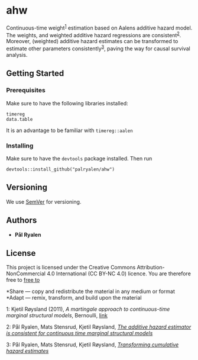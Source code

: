 # ahw

Continuous-time weight<sup>[1](#cont_msm)</sup> estimation based on Aalens additive hazard model. The weights, and weighted additive hazard regressions are consistent<sup>[2](#additive_consistent)</sup>. Moreover, (weighted) additive hazard estimates can be transformed to estimate other parameters consistently<sup>[3](#transforming)</sup>, paving the way for causal survival analysis.

## Getting Started


### Prerequisites

Make sure to have the following libraries installed:

```
timereg
data.table
```
It is an advantage to be familiar with ```timereg::aalen```

### Installing

Make sure to have the ``devtools`` package installed. Then run

```
devtools::install_github("palryalen/ahw")
```

## Versioning

We use [SemVer](http://semver.org/) for versioning.

## Authors

* **Pål Ryalen**

## License

This project is licensed under the Creative Commons Attribution-NonCommercial 4.0 International (CC BY-NC 4.0) licence. You are therefore free to [free to](https://creativecommons.org/licenses/by-nc/4.0/)

*Share — copy and redistribute the material in any medium or format
*Adapt — remix, transform, and build upon the material

<a name="cont_msm">1</a>: Kjetil Røysland (2011), *A martingale approach to continuous-time marginal structural models*, Bernoulli, [link](https://projecteuclid.org/euclid.bj/1310042849)


<a name="additive_consistent">2</a>: Pål Ryalen, Mats Stensrud, Kjetil Røysland, [*The additive hazard estimator is consistent for continuous time marginal structural models*](https://arxiv.org/abs/1802.01946) 


<a name="transforming">3</a>: Pål Ryalen, Mats Stensrud, Kjetil Røysland, [*Transforming cumulative hazard estimates*](https://arxiv.org/abs/1710.07422v3)

<!---
[^fn1]: Kjetil Røysland (2011), *A martingale approach to continuous-time marginal structural models*, Bernoulli, [link](https://projecteuclid.org/euclid.bj/1310042849)
-->

